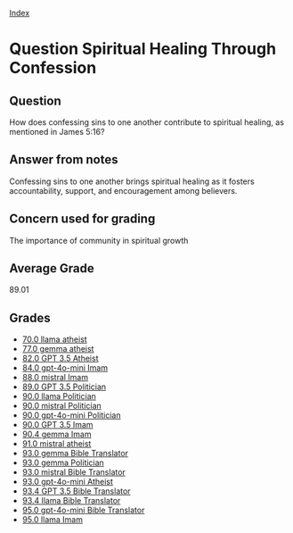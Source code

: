 
[Index](../../index.md)
# Question Spiritual Healing Through Confession
## Question
How does confessing sins to one another contribute to spiritual healing, as mentioned in James 5:16?

## Answer from notes
Confessing sins to one another brings spiritual healing as it fosters accountability, support, and encouragement among believers.

## Concern used for grading
The importance of community in spiritual growth

## Average Grade
89.01

## Grades
 * [70.0 llama atheist](../answers/llama_atheist/Spiritual_Healing_Through_Confession.md)
 * [77.0 gemma atheist](../answers/gemma_atheist/Spiritual_Healing_Through_Confession.md)
 * [82.0 GPT 3.5 Atheist](../answers/GPT_3.5_Atheist/Spiritual_Healing_Through_Confession.md)
 * [84.0 gpt-4o-mini Imam](../answers/gpt-4o-mini_Imam/Spiritual_Healing_Through_Confession.md)
 * [88.0 mistral Imam](../answers/mistral_Imam/Spiritual_Healing_Through_Confession.md)
 * [89.0 GPT 3.5 Politician](../answers/GPT_3.5_Politician/Spiritual_Healing_Through_Confession.md)
 * [90.0 llama Politician](../answers/llama_Politician/Spiritual_Healing_Through_Confession.md)
 * [90.0 mistral Politician](../answers/mistral_Politician/Spiritual_Healing_Through_Confession.md)
 * [90.0 gpt-4o-mini Politician](../answers/gpt-4o-mini_Politician/Spiritual_Healing_Through_Confession.md)
 * [90.0 GPT 3.5 Imam](../answers/GPT_3.5_Imam/Spiritual_Healing_Through_Confession.md)
 * [90.4 gemma Imam](../answers/gemma_Imam/Spiritual_Healing_Through_Confession.md)
 * [91.0 mistral atheist](../answers/mistral_atheist/Spiritual_Healing_Through_Confession.md)
 * [93.0 gemma Bible Translator](../answers/gemma_Bible_Translator/Spiritual_Healing_Through_Confession.md)
 * [93.0 gemma Politician](../answers/gemma_Politician/Spiritual_Healing_Through_Confession.md)
 * [93.0 mistral Bible Translator](../answers/mistral_Bible_Translator/Spiritual_Healing_Through_Confession.md)
 * [93.0 gpt-4o-mini Atheist](../answers/gpt-4o-mini_Atheist/Spiritual_Healing_Through_Confession.md)
 * [93.4 GPT 3.5 Bible Translator](../answers/GPT_3.5_Bible_Translator/Spiritual_Healing_Through_Confession.md)
 * [93.4 llama Bible Translator](../answers/llama_Bible_Translator/Spiritual_Healing_Through_Confession.md)
 * [95.0 gpt-4o-mini Bible Translator](../answers/gpt-4o-mini_Bible_Translator/Spiritual_Healing_Through_Confession.md)
 * [95.0 llama Imam](../answers/llama_Imam/Spiritual_Healing_Through_Confession.md)
